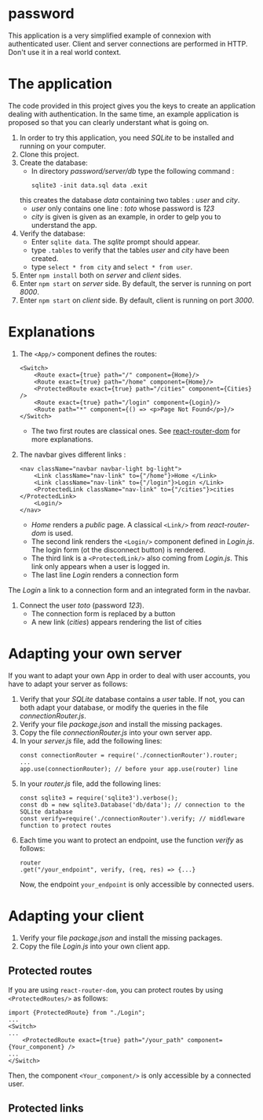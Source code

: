# password
This application is a very simplified example of connexion with authenticated user. Client and server connections are performed in HTTP. Don't use it in a real world context.

# The application
The code provided in this project gives you the keys to create an application dealing with authentication.
In the same time, an example application is proposed so that you can clearly understant what is going on.

1. In order to try this application, you need *SQLite* to be installed and running on your computer.
1. Clone this project.
1. Create the database:
    - In directory *password/server/db* type the following command :
        ```
        sqlite3 -init data.sql data .exit
        ```
    this creates the database *data* containing two tables : *user* and *city*. 
    - *user* only contains one line : *toto* whose password is *123*
    - *city* is given is given as an example, in order to gelp you to understand the app.
1. Verify the database:
    - Enter `sqlite data`. The *sqlite* prompt should appear.
    - type `.tables` to verify that the tables *user* and *city* have been created.
    - type `select * from city` and `select * from user`.
1. Enter `npm install` both on *server* and *client* sides. 
1. Enter `npm start` on *server* side. By default, the server is running on port *8000*.
1. Enter `npm start` on *client* side. By default, client is running on port *3000*.

# Explanations

1. The `<App/>` component defines the routes:
    ```
    <Switch>
        <Route exact={true} path="/" component={Home}/>
        <Route exact={true} path="/home" component={Home}/>
        <ProtectedRoute exact={true} path="/cities" component={Cities} />
        <Route exact={true} path="/login" component={Login}/>
        <Route path="*" component={() => <p>Page Not Found</p>}/>
    </Switch>
    ```
    - The two first routes are classical ones. See [react-router-dom](https://reacttraining.com/react-router/web/guides/quick-start) for more explanations.

1. The navbar gives different links :
    ```
    <nav className="navbar navbar-light bg-light">
        <Link className="nav-link" to={"/home"}>Home </Link>
        <Link className="nav-link" to={"/login"}>Login </Link>
        <ProtectedLink className="nav-link" to={"/cities"}>cities </ProtectedLink>
        <Login/>
    </nav>
    ```
    - *Home* renders a *public* page. A classical `<Link/>` from *react-router-dom* is used.
    - The second link renders the `<Login/>` component defined in *Login.js*. The login form (ot the disconnect button) is rendered.
    - The third link is a `<ProtectedLink/>` also coming from *Login.js*. This link only appears when a user is logged in.
    - The last line *Login* renders a connection form
    
The *Login* a link to a connection form and an integrated form in the navbar.
1. Connect the user *toto* (password *123*).
    - The connection form is replaced by a button
    - A new link (*cities*) appears rendering the list of cities

# Adapting your own server
If you want to adapt your own App in order to deal with user accounts, you have to adapt your server as follows:
1. Verify that your *SQLite* database contains a *user* table. If not, you can both adapt your database, or modify the queries in the  file *connectionRouter.js*.
1. Verify your file *package.json* and install the missing packages.
1. Copy the file *connectionRouter.js* into your own server app.
1. In your *server.js* file, add the following lines:
    ```
    const connectionRouter = require('./connectionRouter').router;
    ...
    app.use(connectionRouter); // before your app.use(router) line
    ```
1. In your *router.js* file, add the following lines:
    ```
    const sqlite3 = require('sqlite3').verbose();
    const db = new sqlite3.Database('db/data'); // connection to the SQLite database
    const verify=require('./connectionRouter').verify; // middleware function to protect routes
    ```
1. Each time you want to protect an endpoint, use the function *verify* as follows:
    ```
    router
    .get("/your_endpoint", verify, (req, res) => {...} 
    ```
    Now, the endpoint `your_endpoint` is only accessible by connected users.

# Adapting your client
1. Verify your file *package.json* and install the missing packages.
1. Copy the file *Login.js* into your own client app.

## Protected routes
If you are using `react-router-dom`, you can protect routes by using `<ProtectedRoutes/>` as follows:
```
import {ProtectedRoute} from "./Login";
...
<Switch>
...
    <ProtectedRoute exact={true} path="/your_path" component={Your_component} />
...
</Switch>
```
Then, the component `<Your_component/>` is only accessible by a connected user.

## Protected links

